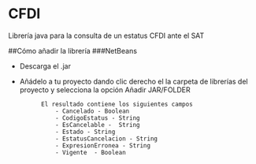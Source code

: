 # CFDI
Librería java para la consulta de un estatus CFDI ante el SAT

##Cómo añadir la librería
###NetBeans
- Descarga el .jar
- Añádelo a tu proyecto dando clic derecho el la carpeta de librerías del proyecto y selecciona la opción Añadir JAR/FOLDER

            El resultado contiene los siguientes campos
                - Cancelado - Boolean
                - CodigoEstatus - String
                - EsCancelable -  String
                - Estado - String
                - EstatusCancelacion - String
                - ExpresionErronea - String
                - Vigente  - Boolean

